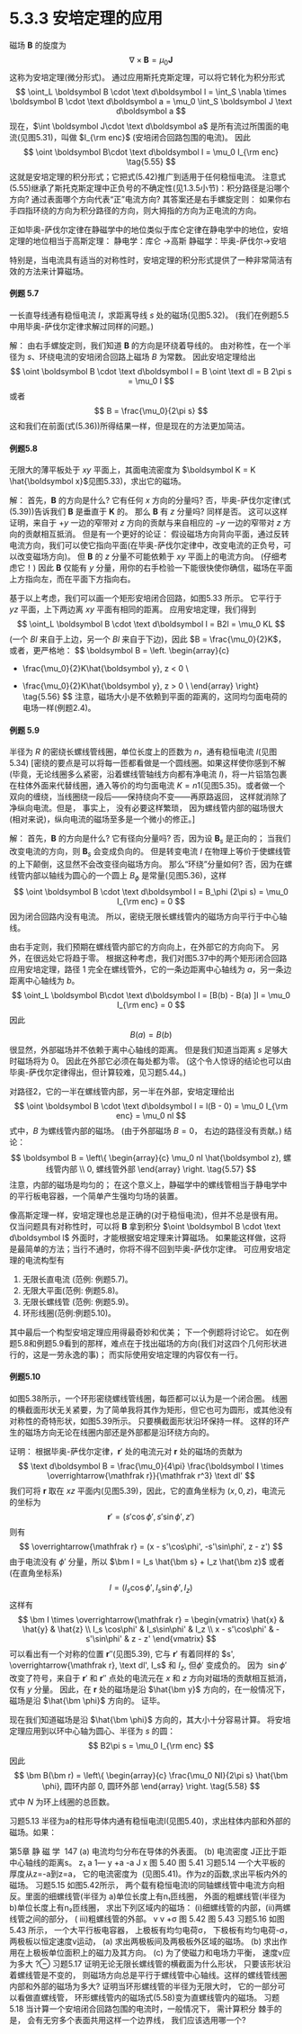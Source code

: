 # 5.3.3 安培定理的应用

磁场 $\boldsymbol B$ 的旋度为
$$
  \nabla \times \boldsymbol B = \mu_0 \boldsymbol J
  \tag{5.54}
$$
这称为安培定理(微分形式)。
通过应用斯托克斯定理，可以将它转化为积分形式
$$
  \oint_L \boldsymbol B \cdot \text d\boldsymbol l  = \int_S \nabla \times \boldsymbol B \cdot \text d\boldsymbol a
  = \mu_0 \int_S \boldsymbol J \text d\boldsymbol a
$$
现在，$\int \boldsymbol J\cdot \text d\boldsymbol a$ 是所有流过所围面的电流(见图5.31)，叫做 $I_{\rm enc}$ (安培闭合回路包围的电流)。
因此
$$
  \oint \boldsymbol B\cdot \text d\boldsymbol l = \mu_0 I_{\rm enc}
  \tag{5.55}
$$
这就是安培定理的积分形式；它把式(5.42)推广到适用于任何稳恒电流。
注意式(5.55)继承了斯托克斯定理中正负号的不确定性(见1.3.5小节)：积分路径是沿哪个方向?
通过表面哪个方向代表“正”电流方向?
其答案还是右手螺旋定则：
如果你右手四指环绕的方向为积分路径的方向，则大拇指的方向为正电流的方向。

正如毕奥-萨伐尔定律在静磁学中的地位类似于库仑定律在静电学中的地位，安培定理的地位相当于高斯定理：
静电学：库仑 →高斯
静磁学：毕奥-萨伐尔→安培

特别是，当电流具有适当的对称性时，安培定理的积分形式提供了一种非常简洁有效的方法来计算磁场。

#### 例题 5.7

一长直导线通有稳恒电流 $I$，求距离导线 $s$ 处的磁场(见图5.32)。
(我们在例题5.5中用毕奥-萨伐尔定律求解过同样的问题。)

解：
由右手螺旋定则，我们知道 $\boldsymbol B$ 的方向是环绕着导线的。
由对称性，在一个半径为 $s$、环绕电流的安培闭合回路上磁场 $B$ 为常数。
因此安培定理给出
$$
  \oint \boldsymbol B \cdot \text d\boldsymbol l
  = B \oint \text dl = B 2\pi s
  = \mu_0 I
$$
或者
$$
  B = \frac{\mu_0}{2\pi s}
$$
这和我们在前面(式(5.36))所得结果一样，但是现在的方法更加简洁。

#### 例题5.8

无限大的薄平板处于 $xy$ 平面上，其面电流密度为 $\boldsymbol K = K \hat{\boldsymbol x}$见图5.33)，求出它的磁场。

解：
首先，$\boldsymbol B$ 的方向是什么?
它有任何 $x$ 方向的分量吗?
否，毕奥-萨伐尔定律(式(5.39))告诉我们 $\boldsymbol B$ 是垂直于 $\boldsymbol K$ 的。
那么 $\boldsymbol B$ 有 $z$ 分量吗?
同样是否。
这可以这样证明，来自于 $+y$ 一边的窄带对 $z$ 方向的贡献与来自相应的 $-y$ 一边的窄带对 $z$ 方向的贡献相互抵消。
但是有一个更好的论证：
假设磁场方向背向平面，通过反转电流方向，我们可以使它指向平面(在毕奥-萨伐尔定律中，改变电流的正负号，可以改变磁场方向)。
但 $\boldsymbol B$ 的 $z$ 分量不可能依赖于 $xy$ 平面上的电流方向。
(仔细考虑它！)
因此 $\boldsymbol B$ 仅能有 $y$ 分量，用你的右手检验一下能很快使你确信，磁场在平面上方指向左，而在平面下方指向右。

基于以上考虑，我们可以画一个矩形安培闭合回路，如图5.33 所示。
它平行于 $yz$ 平面，上下两边离 $xy$ 平面有相同的距离。
应用安培定理，我们得到
$$
  \oint_L \boldsymbol B \cdot \text d\boldsymbol l
  = B2l
  = \mu_0 KL
$$
(一个 $Bl$ 来自于上边，另一个 $Bl$ 来自于下边)，因此 $B = \frac{\mu_0}{2}K$，或者，更严格地：
$$
  \boldsymbol B =
  \left.
  \begin{array}{c}
  + \frac{\mu_0}{2}K\hat{\boldsymbol y}, z < 0 \\
  - \frac{\mu_0}{2}K\hat{\boldsymbol y}, z > 0 \\
  \end{array}
  \right\} 
  \tag{5.56}
$$
注意，磁场大小是不依赖到平面的距离的，这同均匀面电荷的电场一样(例题2.4)。

#### 例题 5.9

半径为 $R$ 的密绕长螺线管线圈，单位长度上的匝数为 $n$，通有稳恒电流 $I$(见图5.34)
[密绕的要点是可以将每一匝都看做是一个圆线圈。如果这样使你感到不解(毕竟，无论线圈多么紧密，沿着螺线管轴线方向都有净电流 $I$)，将一片铝箔包裹在柱体外面来代替线圈，通入等价的均匀面电流 $K=n1$(见图5.35)。或者做一个双向的缠绕，当线圈绕一段后——保持绕向不变——再原路返回， 这样就消除了净纵向电流。但是， 事实上， 没有必要这样繁琐， 因为螺线管内部的磁场很大(相对来说)，纵向电流的磁场至多是一个微小的修正。]

解：
首先，$\boldsymbol B$ 的方向是什么?
它有径向分量吗?
否，因为设 $\boldsymbol B_s$ 是正向的；
当我们改变电流的方向，则 $\boldsymbol B_s$ 会变成负向的。
但是转变电流 $I$ 在物理上等价于使螺线管的上下颠倒，这显然不会改变径向磁场方向。
那么“环绕”分量如何?
否，因为在螺线管内部以轴线为圆心的一个圆上 $B_\phi$ 是常量(见图5.36)，这样
$$
  \oint \boldsymbol B \cdot \text d\boldsymbol l = B_\phi (2\pi s) = \mu_0 I_{\rm enc} = 0
$$
因为闭合回路内没有电流。
所以，密绕无限长螺线管内的磁场方向平行于中心轴线。

由右手定则，我们预期在螺线管内部它的方向向上，在外部它的方向向下。
另外，在很远处它将趋于零。
根据这种考虑，我们对图5.37中的两个矩形闭合回路应用安培定理，路径 1 完全在螺线管外，它的一条边距离中心轴线为 $a$，另一条边距离中心轴线为 $b$。
$$
  \oint_L \boldsymbol B\cdot \text d\boldsymbol l = [B(b) - B(a) ]l = \mu_0 I_{\rm enc} = 0
$$
因此
$$
  B(a) = B(b)
$$
很显然，外部磁场并不依赖于离中心轴线的距离。
但是我们知道当距离 $s$ 足够大时磁场将为 $0$。
因此在外部它必须在每处都为零。
(这个令人惊讶的结论也可以由毕奥-萨伐尔定律得出，但计算较难，见习题5.44。)

对路径2，它的一半在螺线管内部，另一半在外部，安培定理给出
$$
  \oint \boldsymbol B \cdot \text d\boldsymbol l = l(B - 0) = \mu_0 I_{\rm enc} = \mu_0 nl
$$
式中，$B$ 为螺线管内部的磁场。
(由于外部磁场 $B=0$， 右边的路径没有贡献。)
结论：
$$
  \boldsymbol B =
  \left\{ 
  \begin{array}{c}
  \mu_0 nI \hat{\boldsymbol z}, 螺线管内部 \\
  0, 螺线管外部
  \end{array}
  \right.
  \tag{5.57}
$$
注意，内部的磁场是均匀的；
在这个意义上，静磁学中的螺线管相当于静电学中的平行板电容器，一个简单产生强均匀场的装置。

像高斯定理一样，安培定理也总是正确的(对于稳恒电流)，但并不总是很有用。
仅当问题具有对称性时，可以将 $\boldsymbol B$ 拿到积分 $\oint \boldsymbol B \cdot \text d\boldsymbol l$ 外面时，才能根据安培定理来计算磁场。
如果能这样做，这将是最简单的方法；当行不通时，你将不得不回到毕奥-萨伐尔定律。
可应用安培定理的电流构型有
1. 无限长直电流 (范例: 例题5.7)。
2. 无限大平面(范例: 例题5.8)。
3. 无限长螺线管 (范例: 例题5.9)。
4. 环形线圈(范例:例题5.10)。

其中最后一个构型安培定理应用得最奇妙和优美；
下一个例题将讨论它。
如在例题5.8和例题5.9看到的那样，难点在于找出磁场的方向(我们对这四个几何形状进行的，这是一劳永逸的事)；
而实际使用安培定理的内容仅有一行。

#### 例题5.10

如图5.38所示，一个环形密绕螺线管线圈，每匝都可以认为是一个闭合圈。
线圈的横截面形状无关紧要，为了简单我将其作为矩形，但它也可为圆形，或其他没有对称性的奇特形状，如图5.39所示。
只要横截面形状沿环保持一样。
这样的环产生的磁场方向无论在线圈内部还是外部都是沿环绕方向的。

证明：
根据毕奥-萨伐尔定律，$\boldsymbol r'$ 处的电流元对 $\boldsymbol r$ 处的磁场的贡献为
$$
  \text d\boldsymbol B 
  = \frac{\mu_0}{4\pi} \frac{\boldsymbol I \times \overrightarrow{\mathfrak r}}{\mathfrak r^3} \text dl'
$$
我们可将 $\boldsymbol r$ 取在 $xz$ 平面内(见图5.39)，因此，它的直角坐标为 $(x,0,z)$，电流元的坐标为
$$
  \bm r' = (s'\cos\phi', s'\sin\phi', z')
$$
则有
$$
  \overrightarrow{\mathfrak r} = (x - s'\cos\phi', -s'\sin\phi', z - z')
$$
由于电流没有 $\phi'$ 分量，所以 $\bm I = I_s \hat{\bm s} + I_z \hat{\bm z}$ 或者(在直角坐标系)
$$
  I = (I_s\cos\phi', I_s \sin\phi', I_z)
$$
这样有
$$
  \bm I \times \overrightarrow{\mathfrak r} =
  \begin{vmatrix}
    \hat{x} & \hat{y} & \hat{z} \\
    I_s \cos\phi' & I_s\sin\phi' & I_z \\
    x - s'\cos\phi' & -s'\sin\phi' & z - z'
  \end{vmatrix}
$$
可以看出有一个对称的位置 $\bm r''$(见图5.39), 它与 $\bm r'$ 有着同样的 $s', \overrightarrow{\mathfrak r}, \text dl', I_s$ 和 $I_z$, 但$\phi'$ 变成负的。
因为  $\sin\phi'$ 改变了符号，来自于 $\bm r'$ 和 $\bm r''$ 点处的电流元在 $x$ 和 $z$ 方向对磁场的贡献相互抵消，仅有 $y$ 分量。
因此，在 $\bm r$ 处的磁场是沿 $\hat{\bm y}$ 方向的，在一般情况下，磁场是沿 $\hat{\bm \phi}$ 方向的。
证毕。

现在我们知道磁场是沿 $\hat{\bm \phi}$ 方向的，其大小十分容易计算。
将安培定理应用到以环中心轴为圆心、半径为 $s$ 的圆：
$$
  B2\pi s = \mu_0 I_{\rm enc}
$$
因此
$$
  \bm B(\bm r) = 
  \left\{ 
  \begin{array}{c}
    \frac{\mu_0 NI}{2\pi s} \hat{\bm \phi}, 圆环内部
    0, 圆环外部
  \end{array}
  \right.
  \tag{5.58}
$$
式中 $N$ 为环上线圈的总匝数。

习题5.13
半径为a的柱形导体内通有稳恒电流I(见图5.40)，求出柱体内部和外部的磁场。如果：


第5章 静 磁 学  147
(a) 电流均匀分布在导体的外表面。
(b) 电流密度 J正比于距中心轴线的距离s。
z₁
a
1—
y
+a
-a
J
x
图 5.40
图 5.41
习题5.14 一个大平板的厚度从z=-a到z=a， 它的电流密度为  (见图5.41)。作为z的函数,求出平板内外的磁场。
习题5.15 如图5.42所示， 两个载有稳恒电流I的同轴螺线管中电流方向相反。里面的细螺线管(半径为 a)单位长度上有n₁匝线圈， 外面的粗螺线管(半径为b)单位长度上有n₂匝线圈， 求出下列区域内的磁场： (i)细螺线管的内部，(ii)两螺线管之间的部分， ( iii)粗螺线管的外部。
v
v
+σ
图 5.42
图 5.43
习题5.16 如图5.43 所示， 一个大平行板电容器， 上极板有均匀电荷σ， 下极板有均匀电荷-σ，两极板以恒定速度v运动，
(a) 求出两极板间及两极板外区域的磁场。
(b) 求出作用在上极板单位面积上的磁力及其方向。
(c) 为了使磁力和电场力平衡， 速度v应为多大 ?⊖
习题5.17 证明无论无限长螺线管的横截面为什么形状， 只要该形状沿着螺线管是不变的， 则磁场方向总是平行于螺线管中心轴线。这样的螺线管线圈内部和外部的磁场为多大? 证明当环形螺线管的半径为无限大时， 它的一部分可以看做直螺线管， 环形螺线管内的磁场式(5.58)变为直螺线管内的磁场。
习题5.18 当计算一个安培闭合回路包围的电流时，一般情况下， 需计算积分
棘手的是， 会有无穷多个表面共用这样一个边界线， 我们应该选用哪一个?
